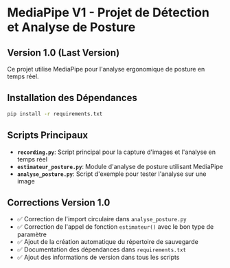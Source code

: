 # MediaPipe V1 - Projet de Détection et Analyse de Posture

## Version 1.0 (Last Version)

Ce projet utilise MediaPipe pour l'analyse ergonomique de posture en temps réel.

## Installation des Dépendances

```bash
pip install -r requirements.txt
```

## Scripts Principaux

- **`recording.py`**: Script principal pour la capture d'images et l'analyse en temps réel
- **`estimateur_posture.py`**: Module d'analyse de posture utilisant MediaPipe  
- **`analyse_posture.py`**: Script d'exemple pour tester l'analyse sur une image

## Corrections Version 1.0

- ✅ Correction de l'import circulaire dans `analyse_posture.py`
- ✅ Correction de l'appel de fonction `estimateur()` avec le bon type de paramètre
- ✅ Ajout de la création automatique du répertoire de sauvegarde
- ✅ Documentation des dépendances dans `requirements.txt`
- ✅ Ajout des informations de version dans tous les scripts